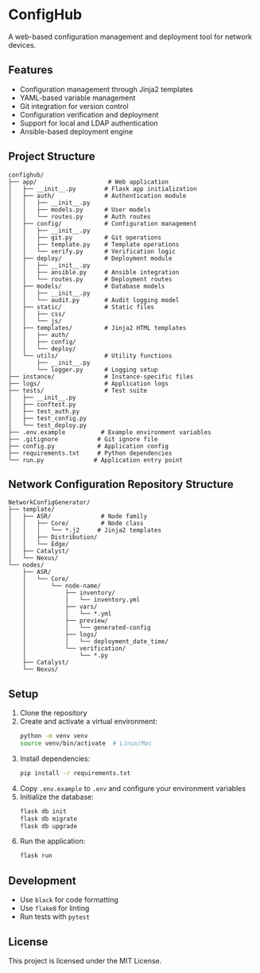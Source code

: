 # ConfigHub

A web-based configuration management and deployment tool for network devices.

## Features

- Configuration management through Jinja2 templates
- YAML-based variable management
- Git integration for version control
- Configuration verification and deployment
- Support for local and LDAP authentication
- Ansible-based deployment engine

## Project Structure

```
confighub/
├── app/                    # Web application
│   ├── __init__.py        # Flask app initialization
│   ├── auth/              # Authentication module
│   │   ├── __init__.py
│   │   ├── models.py      # User models
│   │   └── routes.py      # Auth routes
│   ├── config/            # Configuration management
│   │   ├── __init__.py
│   │   ├── git.py         # Git operations
│   │   ├── template.py    # Template operations
│   │   └── verify.py      # Verification logic
│   ├── deploy/            # Deployment module
│   │   ├── __init__.py
│   │   ├── ansible.py     # Ansible integration
│   │   └── routes.py      # Deployment routes
│   ├── models/            # Database models
│   │   ├── __init__.py
│   │   └── audit.py       # Audit logging model
│   ├── static/            # Static files
│   │   ├── css/
│   │   └── js/
│   ├── templates/         # Jinja2 HTML templates
│   │   ├── auth/
│   │   ├── config/
│   │   └── deploy/
│   └── utils/             # Utility functions
│       ├── __init__.py
│       └── logger.py      # Logging setup
├── instance/              # Instance-specific files
├── logs/                  # Application logs
├── tests/                 # Test suite
│   ├── __init__.py
│   ├── conftest.py
│   ├── test_auth.py
│   ├── test_config.py
│   └── test_deploy.py
├── .env.example          # Example environment variables
├── .gitignore           # Git ignore file
├── config.py            # Application config
├── requirements.txt     # Python dependencies
└── run.py              # Application entry point
```

## Network Configuration Repository Structure

```
NetworkConfigGenerator/
├── template/
│   ├── ASR/              # Node family
│   │   ├── Core/         # Node class
│   │   │   └── *.j2     # Jinja2 templates
│   │   ├── Distribution/
│   │   └── Edge/
│   ├── Catalyst/
│   └── Nexus/
└── nodes/
    ├── ASR/
    │   └── Core/
    │       └── node-name/
    │           ├── inventory/
    │           │   └── inventory.yml
    │           ├── vars/
    │           │   └── *.yml
    │           ├── preview/
    │           │   └── generated-config
    │           ├── logs/
    │           │   └── deployment_date_time/
    │           └── verification/
    │               └── *.py
    ├── Catalyst/
    └── Nexus/
```

## Setup

1. Clone the repository
2. Create and activate a virtual environment:
   ```bash
   python -m venv venv
   source venv/bin/activate  # Linux/Mac
   ```
3. Install dependencies:
   ```bash
   pip install -r requirements.txt
   ```
4. Copy `.env.example` to `.env` and configure your environment variables
5. Initialize the database:
   ```bash
   flask db init
   flask db migrate
   flask db upgrade
   ```
6. Run the application:
   ```bash
   flask run
   ```

## Development

- Use `black` for code formatting
- Use `flake8` for linting
- Run tests with `pytest`

## License

This project is licensed under the MIT License. 